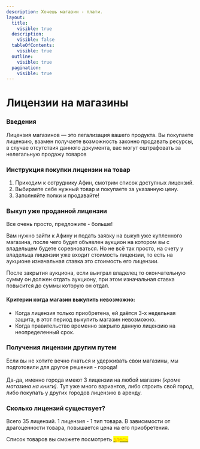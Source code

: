 ```yaml
---
description: Хочешь магазин - плати.
layout:
  title:
    visible: true
  description:
    visible: false
  tableOfContents:
    visible: true
  outline:
    visible: true
  pagination:
    visible: true
---
```


# Лицензии на магазины

### Введения

Лицензия магазинов — это легализация вашего продукта. Вы покупаете лицензию, взамен получаете возможность законно продавать ресурсы, в случае отсутствия данного документа, вас могут оштрафовать за нелегальную продажу товаров

### Инструкция покупки лицензии на товар

1. Приходим к сотруднику Афин, смотрим список доступных лицензий.
2. Выбираете себе нужный товар и покупаете за указанную цену.
3. Заполняйте полки и продавайте!

### Выкуп уже проданной лицензии

Все очень просто, предложите - больше!

Вам нужно зайти к Афину и подать заявку на выкуп уже купленного магазина, после чего будет объявлен аукцион на котором вы с владельцем будете соревноваться. Но не всё так просто, на счету у владельца лицензии уже входит стоимость лицензии, то есть на аукционе изначальная ставка это стоимость его лицензии.

После закрытия аукциона, если выиграл владелец то окончательную сумму он должен отдать аукциону, при этом изначальная ставка повысится до суммы которую он отдал.

#### Критерии когда магазин выкупить невозможно:

* Когда лицензия только приобретена, ей даётся 3-х недельная защита, в этот период выкупить магазин невозможно.
* Когда правительство временно закрыло данную лицензию на неопределенный срок.

### Получения лицензии другим путем

Если вы не хотите вечно гнаться и удерживать свои магазины, мы подготовили для другое решения - города!\
\
Да-да, именно города имеют 3 лицензии на любой магазин _(кроме магазина на книги)._ Тут уже много вариантов, либо строить свой город, либо покупать у других городов лицензию в аренду.

### Сколько лицензий существует?

Всего 35 лицензий. 1 лицензия - 1 тип товара. В зависимости от драгоценности товара, повышается цена на его приобретения.

Список товаров вы сможете посмотреть [<mark style="color:orange;">здесь</mark>](https://polyester-somersault-4ac.notion.site/2aad1f5ebed847c587a65ca85543fe31?v=2af9ca483a50459c92e21a91c542d5aa\&pvs=4)
